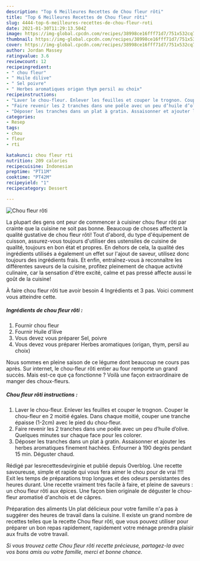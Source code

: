 ```yaml
---
description: "Top 6 Meilleures Recettes de Chou fleur rôti"
title: "Top 6 Meilleures Recettes de Chou fleur rôti"
slug: 4444-top-6-meilleures-recettes-de-chou-fleur-roti
date: 2021-01-30T11:29:13.504Z
image: https://img-global.cpcdn.com/recipes/38998ce16fff71d7/751x532cq70/chou-fleur-roti-photo-principale-de-la-recette.jpg
thumbnail: https://img-global.cpcdn.com/recipes/38998ce16fff71d7/751x532cq70/chou-fleur-roti-photo-principale-de-la-recette.jpg
cover: https://img-global.cpcdn.com/recipes/38998ce16fff71d7/751x532cq70/chou-fleur-roti-photo-principale-de-la-recette.jpg
author: Jordan Massey
ratingvalue: 3.6
reviewcount: 12
recipeingredient:
- " chou fleur"
- " Huile dilive"
- " Sel poivre"
- " Herbes aromatiques origan thym persil au choix"
recipeinstructions:
- "Laver le chou-fleur. Enlever les feuilles et couper le trognon. Couper le chou-fleur en 2 moitié égales. Dans chaque moitié, couper une tranche épaisse (1-2cm) avec le pied du chou-fleur."
- "Faire revenir les 2 tranches dans une poêle avec un peu d’huile d’olive. Quelques minutes sur chaque face pour les colorer."
- "Déposer les tranches dans un plat à gratin. Assaisonner et ajouter les herbes aromatiques finement hachées. Enfourner à 190 degrés pendant 15 min. Déguster chaud."
categories:
- Resep
tags:
- chou
- fleur
- rti

katakunci: chou fleur rti 
nutrition: 209 calories
recipecuisine: Indonesian
preptime: "PT11M"
cooktime: "PT42M"
recipeyield: "1"
recipecategory: Dessert

---
```



![Chou fleur rôti](https://img-global.cpcdn.com/recipes/38998ce16fff71d7/751x532cq70/chou-fleur-roti-photo-principale-de-la-recette.jpg)

La plupart des gens ont peur de commencer à cuisiner chou fleur rôti par crainte que la cuisine ne soit pas bonne. Beaucoup de choses affectent la qualité gustative de chou fleur rôti! Tout d'abord, du type d'équipement de cuisson, assurez-vous toujours d'utiliser des ustensiles de cuisine de qualité, toujours en bon état et propres. En dehors de cela, la qualité des ingrédients utilisés a également un effet sur l'ajout de saveur, utilisez donc toujours des ingrédients frais. Et enfin, entraînez-vous à reconnaître les différentes saveurs de la cuisine, profitez pleinement de chaque activité culinaire, car la sensation d'être excité, calme et pas pressé affecte aussi le goût de la cuisine!

<!--inarticleads1-->

À faire chou fleur rôti tue avoir besoin 4 Ingrédients et 3 pas. Voici comment vous atteindre cette.

##### Ingrédients de chou fleur rôti :

1. Fournir  chou fleur
1. Fournir  Huile d’ilive
1. Vous devez vous préparer  Sel, poivre
1. Vous devez vous préparer  Herbes aromatiques (origan, thym, persil au choix)


Nous sommes en pleine saison de ce légume dont beaucoup ne cours pas après. Sur internet, le chou-fleur rôti entier au four remporte un grand succès. Mais est-ce que ça fonctionne ? Voilà une façon extraordinaire de manger des choux-fleurs. 

<!--inarticleads2-->

##### Chou fleur rôti instructions :

1. Laver le chou-fleur. Enlever les feuilles et couper le trognon. Couper le chou-fleur en 2 moitié égales. Dans chaque moitié, couper une tranche épaisse (1-2cm) avec le pied du chou-fleur.
1. Faire revenir les 2 tranches dans une poêle avec un peu d’huile d’olive. Quelques minutes sur chaque face pour les colorer.
1. Déposer les tranches dans un plat à gratin. Assaisonner et ajouter les herbes aromatiques finement hachées. Enfourner à 190 degrés pendant 15 min. Déguster chaud.


Rédigé par lesrecettesdevirginie et publié depuis Overblog. Une recette savoureuse, simple et rapide qui vous fera aimer le chou pour de vrai !!!! Exit les temps de préparations trop longues et des odeurs persistantes des heures durant. Une recette vraiment très facile à faire, et pleine de saveurs : un chou fleur rôti aux épices. Une façon bien originale de déguster le chou-fleur aromatisé d&#39;anchois et de câpres. 

<!--inarticleads1-->

<p>
Préparation des aliments Un plat délicieux pour votre famille n'a pas à suggérer des heures de travail dans la cuisine. Il existe un grand nombre de recettes telles que la recette Chou fleur rôti, que vous pouvez utiliser pour préparer un bon repas rapidement, rapidement votre ménage prendra plaisir aux fruits de votre travail.
</p>

<p>
<i>Si vous trouvez cette Chou fleur rôti recette précieuse, partagez-la avec vos bons amis ou votre famille, merci et bonne chance.</i>
</p>
